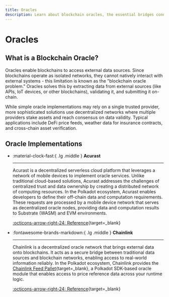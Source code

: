```yaml
---
title: Oracles
description: Learn about blockchain oracles, the essential bridges connecting blockchains with real-world data for decentralized applications in the Polkadot ecosystem.
---
```


# Oracles

## What is a Blockchain Oracle?

Oracles enable blockchains to access external data sources. Since blockchains operate as isolated networks, they cannot natively interact with external systems - this limitation is known as the "blockchain oracle problem." Oracles solves this by extracting data from external sources (like APIs, IoT devices, or other blockchains), validating it, and submitting it on-chain. 

While simple oracle implementations may rely on a single trusted provider, more sophisticated solutions use decentralized networks where multiple providers stake assets and reach consensus on data validity. Typical applications include DeFi price feeds, weather data for insurance contracts, and cross-chain asset verification.

## Oracle Implementations

<div class="grid cards" markdown>

-   :material-clock-fast:{ .lg .middle } __Acurast__

    ---

    Acurast is a decentralized serverless cloud platform that leverages a network of mobile devices to implement oracle services. Unlike traditional cloud-based solutions, Acurast addresses the challenges of centralized trust and data ownership by creating a distributed network of computing resources.
    In the Polkadot ecosystem, Acurast enables developers to define their off-chain data and computation requirements. These requests are processed by a mobile device network that serves as decentralized oracle nodes, providing data and computation results to Substrate (WASM) and EVM environments.

    [:octicons-arrow-right-24: Reference](https://acurast.com/){target=\_blank}

-   :fontawesome-brands-markdown:{ .lg .middle } __Chainlink__

    ---

    Chainlink is a decentralized oracle network that brings external data onto blockchains. It acts as a secure bridge between traditional data sources and blockchain networks, enabling access to real-world information reliably. In the Polkadot ecosystem, Chainlink provides the [Chainlink Feed Pallet](https://github.com/smartcontractkit/chainlink-polkadot/tree/master/pallet-chainlink-feed){target=\_blank}, a Polkadot SDK-based oracle module that enables access to price reference data across your runtime logic.

    [:octicons-arrow-right-24: Reference](https://chain.link/){target=\_blank}

</div>
